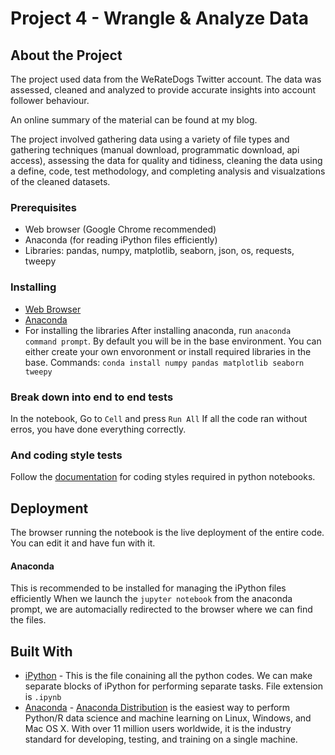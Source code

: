 # Project 4 - Wrangle & Analyze Data

## About the Project
The project used data from the WeRateDogs Twitter account. The data was assessed, cleaned and analyzed to provide accurate insights into account follower behaviour.

An online summary of the material can be found at my blog.

The project involved gathering data using a variety of file types and gathering techniques (manual download, programmatic download, api access), assessing the data for quality and tidiness, cleaning the data using a define, code, test methodology, and completing analysis and visualzations of the cleaned datasets.

### Prerequisites

 - Web browser (Google Chrome recommended)
 - Anaconda (for reading iPython files efficiently)
 - Libraries: pandas, numpy, matplotlib, seaborn, json, os, requests, tweepy

### Installing

- [Web Browser]([https://www.google.com/chrome/](https://www.google.com/chrome/))
- [Anaconda]([https://www.anaconda.com/distribution/](https://www.anaconda.com/distribution/))
- For installing the libraries 
	After installing anaconda, run `anaconda command prompt`. By default you will be in the base environment. You can either create your own envoronment or install required libraries in the base.
	Commands: `conda install numpy pandas matplotlib seaborn tweepy`

### Break down into end to end tests

In the notebook, Go to `Cell` and press `Run All`
If all the code ran without erros, you have done everything correctly.

### And coding style tests

Follow the [documentation]([https://jupyter.readthedocs.io/en/latest/development_guide/coding_style.html](https://jupyter.readthedocs.io/en/latest/development_guide/coding_style.html)) for coding styles required in python notebooks.

## Deployment

The browser running the notebook is the live deployment of the entire code. You can edit it and have fun with it.

#### Anaconda
This is recommended to be installed for managing the iPython files efficiently
When we launch the `jupyter notebook` from the anaconda prompt, we are automacially redirected to the browser where we can find the files.

## Built With

 - [iPython]([https://ipython.org/](https://ipython.org/)) - This is the file conaining all the python codes. We can make separate blocks of iPython for performing separate tasks. File extension is `.ipynb`
- [Anaconda]([https://www.anaconda.com/distribution/](https://www.anaconda.com/distribution/)) - [Anaconda Distribution](https://docs.anaconda.com/anaconda/) is the easiest way to perform Python/R data science and machine learning on Linux, Windows, and Mac OS X. With over 11 million users worldwide, it is the industry standard for developing, testing, and training on a single machine.
